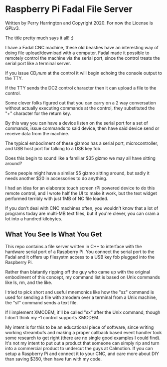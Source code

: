 # Raspberry Pi Fadal File Server

Written by Perry Harrington and Copyright 2020.  For now the License is GPLv3.

The title pretty much says it all! ;)

I have a Fadal CNC machine, these old beasties have an interesting way of doing file upload/download with a computer.  Fadal made it possible to remotely control the machine via the serial port, since the control treats the serial port like a terminal server.

If you issue CD,*num* at the control it will begin echoing the console output to the TTY.

If the TTY sends the DC2 control character then it can upload a file to the control.

Some clever folks figured out that you can carry on a 2 way conversation without actually executing commands at the control, they substituted the "+" character for the return key.

By this way you can have a device listen on the serial port for a set of commands, issue commands to said device, then have said device send or receive data from the machine.

The typical embodiment of these gizmos has a serial port, microcontroller, and USB host port for talking to a USB key fob.

Does this begin to sound like a familiar $35 gizmo we may all have sitting around?

Some people might have a similar $5 gizmo sitting around, but sadly it needs another $20 in accessories to do anything.

I had an idea for an elaborate touch screen rPi powered device to do this remote control, and I wrote half the UI to make it work, but the text widget performed terribly with just 1MB of NC file loaded.

If you don't deal with CNC machines often, you wouldn't know that a lot of programs today are multi-MB text files, but if you're clever, you can cram a lot into a hundred kilobytes.

## What You See Is What You Get

This repo contains a file server written in C++ to interface with the hardware serial port of a Raspberry Pi.  You connect the serial port to the Fadal and it offers up filesystm access to a USB key fob plugged into the Raspberry Pi.

Rather than blatantly ripping off the guy who came up with the original embodiment of this concept, my command list is based on Unix commands like ls, rm, and the like.

I tried to pick short and useful mnemonics like how the "sz" command is used for sending a file with zmodem over a terminal from a Unix machine, the "sf" command sends a text file.

If I implement XMODEM, it'll be called "sx" after the Unix command, though I don't think my -1 control supports XMODEM.

My intent is for this to be an educational piece of software, since writing working streambufs and making a proper callback based event handler took some research to get right (there are no single good examples I could find).  It's not my intent to put out a product that someone can simply rip and turn into a commercial product to undercut the guys at Calmotion.  If you can setup a Raspberry Pi and connect it to your CNC, and care more about DIY than saving $350, then have fun with my code.
